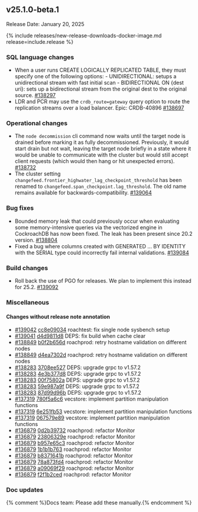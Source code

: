 ## v25.1.0-beta.1

Release Date: January 20, 2025

{% include releases/new-release-downloads-docker-image.md release=include.release %}

<h3 id="v25-1-0-beta-1-sql-language-changes">SQL language changes</h3>

- When a user runs CREATE LOGICALLY REPLICATED TABLE, they must specify one of the following options: - UNIDIRECTIONAL: setups a unidirectional stream with fast initial scan - BIDIRECTIONAL ON {dest uri}: sets up a bidirectional stream from the original   dest to the original source. [#138297][#138297]
- LDR and PCR may use the `crdb_route=gateway` query option to route the replication streams over a load balancer.  Epic: CRDB-40896 [#138697][#138697]

<h3 id="v25-1-0-beta-1-operational-changes">Operational changes</h3>

- The `node decommission` cli command now waits until the target node is drained before marking it as fully decommissioned. Previously, it would start drain but not wait, leaving the target node briefly in a state where it would be unable to communicate with the cluster but would still accept client requests (which would then hang or hit unexpected errors). [#138732][#138732]
- The cluster setting `changefeed.frontier_highwater_lag_checkpoint_threshold` has been renamed to `changefeed.span_checkpoint.lag_threshold`. The old name remains available for backwards-compatibility. [#139064][#139064]

<h3 id="v25-1-0-beta-1-bug-fixes">Bug fixes</h3>

- Bounded memory leak that could previously occur when evaluating some memory-intensive queries via the vectorized engine in CockroachDB has now been fixed. The leak has been present since 20.2 version. [#138804][#138804]
- Fixed a bug where columns created with GENERATED ... BY IDENTITY with the SERIAL type could incorrectly fail internal validations. [#139084][#139084]

<h3 id="v25-1-0-beta-1-build-changes">Build changes</h3>

- Roll back the use of PGO for releases. We plan to implement this instead for 25.2. [#139092][#139092]

<h3 id="v25-1-0-beta-1-miscellaneous">Miscellaneous</h3>

<h4 id="v25-1-0-beta-1-changes-without-release-note-annotation">Changes without release note annotation</h4>

- [#139042][#139042] [cc8e09034][cc8e09034] roachtest: fix single node sysbench setup
- [#139041][#139041] [d4d9811d8][d4d9811d8] DEPS: fix build when cache clear
- [#138849][#138849] [b0f2b656d][b0f2b656d] roachprod: retry hostname validation on different nodes
- [#138849][#138849] [d4ea7302d][d4ea7302d] roachprod: retry hostname validation on different nodes
- [#138283][#138283] [3708ee527][3708ee527] DEPS: upgrade grpc to v1.57.2
- [#138283][#138283] [4e3b377d8][4e3b377d8] DEPS: upgrade grpc to v1.57.2
- [#138283][#138283] [00f75802a][00f75802a] DEPS: upgrade grpc to v1.57.2
- [#138283][#138283] [59e987a9f][59e987a9f] DEPS: upgrade grpc to v1.57.2
- [#138283][#138283] [87d99d96b][87d99d96b] DEPS: upgrade grpc to v1.57.2
- [#137319][#137319] [780f5a6c6][780f5a6c6] vecstore: implement partition manipulation functions
- [#137319][#137319] [6e251fb53][6e251fb53] vecstore: implement partition manipulation functions
- [#137319][#137319] [067579e89][067579e89] vecstore: implement partition manipulation functions
- [#136879][#136879] [0d2b39732][0d2b39732] roachprod: refactor Monitor
- [#136879][#136879] [23806329e][23806329e] roachprod: refactor Monitor
- [#136879][#136879] [b957e65c3][b957e65c3] roachprod: refactor Monitor
- [#136879][#136879] [1b1b1b763][1b1b1b763] roachprod: refactor Monitor
- [#136879][#136879] [b8371641b][b8371641b] roachprod: refactor Monitor
- [#136879][#136879] [78a873fd4][78a873fd4] roachprod: refactor Monitor
- [#136879][#136879] [a09069f29][a09069f29] roachprod: refactor Monitor
- [#136879][#136879] [f2f1b2ced][f2f1b2ced] roachprod: refactor Monitor

<h3 id="v25-1-0-beta-1-doc-updates">Doc updates</h3>

{% comment %}Docs team: Please add these manually.{% endcomment %}



[#136879]: https://github.com/cockroachdb/cockroach/pull/136879
[#137319]: https://github.com/cockroachdb/cockroach/pull/137319
[#138283]: https://github.com/cockroachdb/cockroach/pull/138283
[#138297]: https://github.com/cockroachdb/cockroach/pull/138297
[#138697]: https://github.com/cockroachdb/cockroach/pull/138697
[#138732]: https://github.com/cockroachdb/cockroach/pull/138732
[#138804]: https://github.com/cockroachdb/cockroach/pull/138804
[#138849]: https://github.com/cockroachdb/cockroach/pull/138849
[#139041]: https://github.com/cockroachdb/cockroach/pull/139041
[#139042]: https://github.com/cockroachdb/cockroach/pull/139042
[#139064]: https://github.com/cockroachdb/cockroach/pull/139064
[#139084]: https://github.com/cockroachdb/cockroach/pull/139084
[#139092]: https://github.com/cockroachdb/cockroach/pull/139092
[00f75802a]: https://github.com/cockroachdb/cockroach/commit/00f75802a
[067579e89]: https://github.com/cockroachdb/cockroach/commit/067579e89
[0d2b39732]: https://github.com/cockroachdb/cockroach/commit/0d2b39732
[1b1b1b763]: https://github.com/cockroachdb/cockroach/commit/1b1b1b763
[23806329e]: https://github.com/cockroachdb/cockroach/commit/23806329e
[3708ee527]: https://github.com/cockroachdb/cockroach/commit/3708ee527
[4e3b377d8]: https://github.com/cockroachdb/cockroach/commit/4e3b377d8
[59e987a9f]: https://github.com/cockroachdb/cockroach/commit/59e987a9f
[6e251fb53]: https://github.com/cockroachdb/cockroach/commit/6e251fb53
[780f5a6c6]: https://github.com/cockroachdb/cockroach/commit/780f5a6c6
[78a873fd4]: https://github.com/cockroachdb/cockroach/commit/78a873fd4
[87d99d96b]: https://github.com/cockroachdb/cockroach/commit/87d99d96b
[a09069f29]: https://github.com/cockroachdb/cockroach/commit/a09069f29
[b0f2b656d]: https://github.com/cockroachdb/cockroach/commit/b0f2b656d
[b8371641b]: https://github.com/cockroachdb/cockroach/commit/b8371641b
[b957e65c3]: https://github.com/cockroachdb/cockroach/commit/b957e65c3
[cc8e09034]: https://github.com/cockroachdb/cockroach/commit/cc8e09034
[d4d9811d8]: https://github.com/cockroachdb/cockroach/commit/d4d9811d8
[d4ea7302d]: https://github.com/cockroachdb/cockroach/commit/d4ea7302d
[f2f1b2ced]: https://github.com/cockroachdb/cockroach/commit/f2f1b2ced
